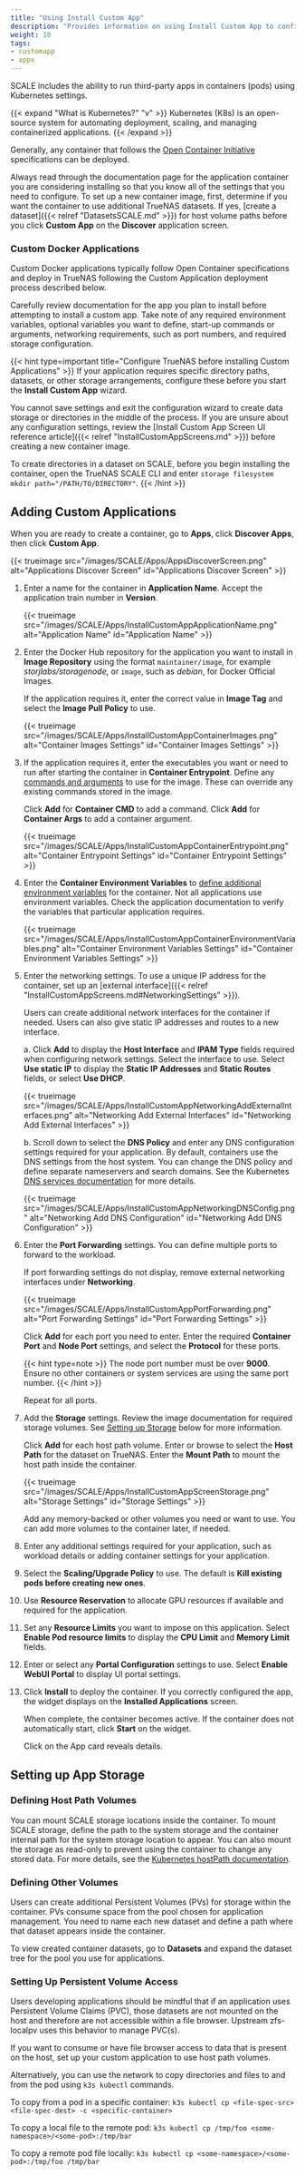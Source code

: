 ```yaml
---
title: "Using Install Custom App"
description: "Provides information on using Install Custom App to configure custom or third-party applications in TrueNAS SCALE."
weight: 10
tags:
- customapp
- apps
---
```


SCALE includes the ability to run third-party apps in containers (pods) using Kubernetes settings.

{{< expand "What is Kubernetes?" "v" >}}
Kubernetes (K8s) is an open-source system for automating deployment, scaling, and managing containerized applications.
{{< /expand >}}

Generally, any container that follows the [Open Container Initiative](https://opencontainers.org/) specifications can be deployed.

Always read through the documentation page for the application container you are considering installing so that you know all of the settings that you need to configure.
To set up a new container image, first, determine if you want the container to use additional TrueNAS datasets.
If yes, [create a dataset]({{< relref "DatasetsSCALE.md" >}}) for host volume paths before you click **Custom App** on the **Discover** application screen.

### Custom Docker Applications

Custom Docker applications typically follow Open Container specifications and deploy in TrueNAS following the Custom Application deployment process described below.

Carefully review documentation for the app you plan to install before attempting to install a custom app.
Take note of any required environment variables, optional variables you want to define, start-up commands or arguments, networking requirements, such as port numbers, and required storage configuration.

{{< hint type=important title="Configure TrueNAS before installing Custom Applications" >}}
If your application requires specific directory paths, datasets, or other storage arrangements, configure these before you start the **Install Custom App** wizard.

You cannot save settings and exit the configuration wizard to create data storage or directories in the middle of the process.
If you are unsure about any configuration settings, review the [Install Custom App Screen UI reference article]({{< relref "InstallCustomAppScreens.md" >}}) before creating a new container image.

To create directories in a dataset on SCALE, before you begin installing the container, open the TrueNAS SCALE CLI and enter `storage filesystem mkdir path="/PATH/TO/DIRECTORY"`.
{{< /hint >}}

## Adding Custom Applications

When you are ready to create a container, go to **Apps**, click **Discover Apps**, then click **Custom App**.

{{< trueimage src="/images/SCALE/Apps/AppsDiscoverScreen.png" alt="Applications Discover Screen" id="Applications Discover Screen" >}}

1. Enter a name for the container in **Application Name**.
   Accept the application train number in **Version**.

   {{< trueimage src="/images/SCALE/Apps/InstallCustomAppApplicationName.png" alt="Application Name" id="Application Name" >}}

2. Enter the Docker Hub repository for the application you want to install in **Image Repository** using the format `maintainer/image`, for example *storjlabs/storagenode*, or `image`, such as *debian*, for Docker Official Images.

   If the application requires it, enter the correct value in **Image Tag** and select the **Image Pull Policy** to use.

   {{< trueimage src="/images/SCALE/Apps/InstallCustomAppContainerImages.png" alt="Container Images Settings" id="Container Images Settings" >}}

3. If the application requires it, enter the executables you want or need to run after starting the container in **Container Entrypoint**.
   Define any [commands and arguments](https://kubernetes.io/docs/tasks/inject-data-application/define-command-argument-container/) to use for the image.
   These can override any existing commands stored in the image.

   Click **Add** for **Container CMD** to add a command.
   Click **Add** for **Container Args** to add a container argument.

   {{< trueimage src="/images/SCALE/Apps/InstallCustomAppContainerEntrypoint.png" alt="Container Entrypoint Settings" id="Container Entrypoint Settings" >}}

4. Enter the **Container Environment Variables** to [define additional environment variables](https://kubernetes.io/docs/tasks/inject-data-application/define-environment-variable-container/) for the container.
   Not all applications use environment variables.
   Check the application documentation to verify the variables that particular application requires.

   {{< trueimage src="/images/SCALE/Apps/InstallCustomAppContainerEnvironmentVariables.png" alt="Container Environment Variables Settings" id="Container Environment Variables Settings" >}}

5. Enter the networking settings.
   To use a unique IP address for the container, set up an [external interface]({{< relref "InstallCustomAppScreens.md#NetworkingSettings" >}}).

   Users can create additional network interfaces for the container if needed.
   Users can also give static IP addresses and routes to a new interface.

   a. Click **Add** to display the **Host Interface** and **IPAM Type** fields required when configuring network settings.
      Select the interface to use.
      Select **Use static IP** to display the **Static IP Addresses** and **Static Routes** fields, or select **Use DHCP**.

    {{< trueimage src="/images/SCALE/Apps/InstallCustomAppNetworkingAddExternalInterfaces.png" alt="Networking Add External Interfaces" id="Networking Add External Interfaces" >}}

   b. Scroll down to select the **DNS Policy** and enter any DNS configuration settings required for your application.
   By default, containers use the DNS settings from the host system.
   You can change the DNS policy and define separate nameservers and search domains.
   See the Kubernetes [DNS services documentation](https://kubernetes.io/docs/concepts/services-networking/dns-pod-service/) for more details.

   {{< trueimage src="/images/SCALE/Apps/InstallCustomAppNetworkingDNSConfig.png" alt="Networking Add DNS Configuration" id="Networking Add DNS Configuration" >}}

6. Enter the **Port Forwarding** settings.
   You can define multiple ports to forward to the workload.

   If port forwarding settings do not display, remove external networking interfaces under **Networking**.

   {{< trueimage src="/images/SCALE/Apps/InstallCustomAppPortForwarding.png" alt="Port Forwarding Settings" id="Port Forwarding Settings" >}}

   Click **Add** for each port you need to enter.
   Enter the required **Container Port** and **Node Port** settings, and select the **Protocol** for these ports.

   {{< hint type=note >}}
   The node port number must be over **9000**.
   Ensure no other containers or system services are using the same port number.
   {{< /hint >}}

   Repeat for all ports.

7. Add the **Storage** settings.
   Review the image documentation for required storage volumes.
   See [Setting up Storage](#setting-up-app-storage) below for more information.

   Click **Add** for each host path volume.
   Enter or browse to select the **Host Path** for the dataset on TrueNAS.
   Enter the **Mount Path** to mount the host path inside the container.

   {{< trueimage src="/images/SCALE/Apps/InstallCustomAppScreenStorage.png" alt="Storage Settings" id="Storage Settings" >}}

   Add any memory-backed or other volumes you need or want to use.
   You can add more volumes to the container later, if needed.

8. Enter any additional settings required for your application, such as workload details or adding container settings for your application.

9. Select the **Scaling/Upgrade Policy** to use.
   The default is **Kill existing pods before creating new ones**.

10. Use **Resource Reservation** to allocate GPU resources if available and required for the application.

11. Set any **Resource Limits** you want to impose on this application.
    Select **Enable Pod resource limits** to display the **CPU Limit** and **Memory Limit** fields.

12. Enter or select any **Portal Configuration** settings to use.
    Select **Enable WebUI Portal** to display UI portal settings.

13. Click **Install** to deploy the container.
    If you correctly configured the app, the widget displays on the **Installed Applications** screen.

    When complete, the container becomes active. If the container does not automatically start, click **Start** on the widget.

    Click on the App card reveals details.

## Setting up App Storage

### Defining Host Path Volumes

You can mount SCALE storage locations inside the container.
To mount SCALE storage, define the path to the system storage and the container internal path for the system storage location to appear.
You can also mount the storage as read-only to prevent using the container to change any stored data.
For more details, see the [Kubernetes hostPath documentation](https://kubernetes.io/docs/concepts/storage/volumes/#hostpath).

### Defining Other Volumes

Users can create additional Persistent Volumes (PVs) for storage within the container.
PVs consume space from the pool chosen for application management.
You need to name each new dataset and define a path where that dataset appears inside the container.

To view created container datasets, go to **Datasets** and expand the dataset tree for the pool you use for applications.

### Setting Up Persistent Volume Access

Users developing applications should be mindful that if an application uses Persistent Volume Claims (PVC), those datasets are not mounted on the host and therefore are not accessible within a file browser. Upstream zfs-localpv uses this behavior to manage PVC(s).

If you want to consume or have file browser access to data that is present on the host, set up your custom application to use host path volumes.

Alternatively, you can use the network to copy directories and files to and from the pod using `k3s kubectl` commands.

To copy from a pod in a specific container:
`k3s kubectl cp <file-spec-src> <file-spec-dest> -c <specific-container>`

To copy a local file to the remote pod:
`k3s kubectl cp /tmp/foo <some-namespace>/<some-pod>:/tmp/bar`

To copy a remote pod file locally:
`k3s kubectl cp <some-namespace>/<some-pod>:/tmp/foo /tmp/bar`
